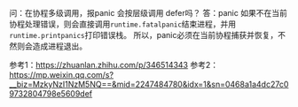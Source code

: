 

问：在协程多级调用，报panic 会按层级调用 defer吗？
答：panic 如果不在当前协程处理错误，则会直接调用`runtime.fatalpanic`结束进程，并用`runtime.printpanics`打印错误栈。
    所以，panic必须在当前协程捕获并恢复，不然则会造成进程退出。

参考1：https://zhuanlan.zhihu.com/p/346514343
参考2：https://mp.weixin.qq.com/s?__biz=MzkyNzI1NzM5NQ==&mid=2247484780&idx=1&sn=0468a1a4dc27c09732804798e5609def